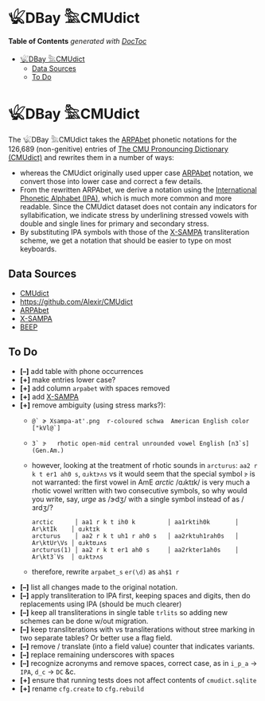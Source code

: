 

# 𓆤DBay 𓅗CMUdict


<!-- START doctoc generated TOC please keep comment here to allow auto update -->
<!-- DON'T EDIT THIS SECTION, INSTEAD RE-RUN doctoc TO UPDATE -->
**Table of Contents**  *generated with [DocToc](https://github.com/thlorenz/doctoc)*

- [𓆤DBay 𓅗CMUdict](#%F0%93%86%A4dbay-%F0%93%85%97cmudict)
  - [Data Sources](#data-sources)
  - [To Do](#to-do)

<!-- END doctoc generated TOC please keep comment here to allow auto update -->


# 𓆤DBay 𓅗CMUdict

The 𓆤DBay 𓅗CMUdict takes the [ARPAbet](https://en.wikipedia.org/wiki/ARPABET) phonetic notations for the
126,689 (non-genitive) entries of [The CMU Pronouncing Dictionary
(CMUdict)](http://www.speech.cs.cmu.edu/cgi-bin/cmudict) and rewrites them in a number of ways:

* whereas the CMUdict originally used upper case [ARPAbet](https://en.wikipedia.org/wiki/ARPABET) notation,
  we convert those into lower case and correct a few details.
* From the rewritten ARPAbet, we derive a notation using the [International Phonetic Alphabet
  (IPA)](https://en.wikipedia.org/wiki/International_Phonetic_Alphabet), which is much more common and more
  readable. Since the CMUdict dataset does not contain any indicators for syllabification, we indicate
  stress by underlining stressed vowels with double and single lines for primary and secondary stress.
* By substituting IPA symbols with those of the [X-SAMPA](https://en.wikipedia.org/wiki/X-SAMPA)
  transliteration scheme, we get a notation that should be easier to type on most keyboards.

## Data Sources

* [CMUdict](http://www.speech.cs.cmu.edu/cgi-bin/cmudict)
* https://github.com/Alexir/CMUdict
* [ARPAbet](https://en.wikipedia.org/wiki/ARPABET)
* [X-SAMPA](https://en.wikipedia.org/wiki/X-SAMPA)
* [BEEP](https://www.openslr.org/14/)

## To Do

* **[–]** add table with phone occurrences
* **[+]** make entries lower case?
* **[+]** add column `arpabet` with spaces removed
* **[+]** add [X-SAMPA](https://en.wikipedia.org/wiki/X-SAMPA)
* **[+]** remove ambiguity (using stress marks?):
  * ```@` ɚ Xsampa-at'.png  r-coloured schwa  American English color ["kVl@`]```
  * ```3` ɝ   rhotic open-mid central unrounded vowel English [n3`s] (Gen.Am.)```
  * however, looking at the treatment of rhotic sounds in `arcturus`: `aa2 r k t er1 ah0 s`, `ɑɹktɝʌs` vs
    it would seem that the special symbol `ɝ` is not warranted: the first vowel in AmE *arctic* /ɑɹktɪk/
    is very much a rhotic vowel written with two consecutive symbols, so why would you write, say, *urge*
    as /ɝdʒ/ with a single symbol instead of as /ɜrdʒ/?

    ```
    arctic      │ aa1 r k t ih0 k         │ aa1rktih0k       │ Ar\ktIk    │ ɑɹktɪk
    arcturus    │ aa2 r k t uh1 r ah0 s   │ aa2rktuh1rah0s   │ Ar\ktUr\Vs │ ɑɹktʊɹʌs
    arcturus(1) │ aa2 r k t er1 ah0 s     │ aa2rkter1ah0s    │ Ar\kt3`Vs  │ ɑɹktɝʌs
    ```

  * therefore, rewrite `arpabet_s` `er(\d)` as `ah$1 r`
* **[–]** list all changes made to the original notation.
* **[–]** apply transliteration to IPA first, keeping spaces and digits, then do replacements using IPA
  (should be much clearer)
* **[–]** keep all transliterations in single table `trlits` so adding new schemes can be done w/out
  migration.
* **[–]** keep transliterations with vs transliterations without stree marking in two separate tables? Or
  better use a flag field.
* **[–]** remove / translate (into a field value) counter that indicates variants.
* **[–]** replace remaining underscores with spaces
* **[–]** recognize acronyms and remove spaces, correct case, as in `i_p_a` -> `IPA`, `d_c` -> `DC` &c.
* **[+]** ensure that running tests does not affect contents of `cmudict.sqlite`
* **[+]** rename `cfg.create` to `cfg.rebuild`


